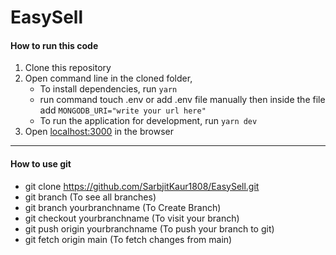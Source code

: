 # EasySell

####  How to run this code
1. Clone this repository
3. Open command line in the cloned folder,
   - To install dependencies, run ``` yarn ```
   - run command touch .env or add .env file manually then inside the file add ``` MONGODB_URI="write your url here" ```
   - To run the application for development, run ``` yarn dev ```
4. Open [localhost:3000](http://localhost:3000/) in the browser
----

####  How to use git 
- git clone https://github.com/SarbjitKaur1808/EasySell.git
- git branch (To see all branches)
- git branch yourbranchname (To Create Branch)
- git checkout yourbranchname (To visit your branch)
- git push origin yourbranchname (To push your branch to git)
- git fetch origin main (To fetch changes from main)